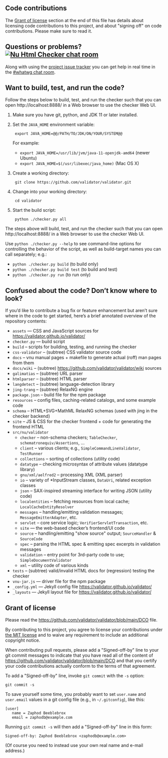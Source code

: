 ## Code contributions

The [Grant of license](CONTRIBUTING.md#grant-of-license) section at the end of this file has details about licensing code contributions to this project, and about "signing off" on code contributions. Please make sure to read it.

## Questions or problems? [![Nu Html Checker chat room](https://goo.gl/1kHqwI)][2]

Along with using the [project issue tracker][1] you can get help in real time in the [#whatwg chat room][2].

   [1]: https://github.com/validator/validator/issues
   [2]: https://matrix.to/#/#whatwg:matrix.org

## Want to build, test, and run the code?

Follow the steps below to build, test, and run the checker such that you can open http://localhost:8888/ in a Web browser to use the checker Web UI.

1. Make sure you have git, python, and JDK 11 or later installed.

2. Set the `JAVA_HOME` environment variable:

        export JAVA_HOME=@@/PATH/TO/JDK/ON/YOUR/SYSTEM@@

   For example:

   * `export JAVA_HOME=/usr/lib/jvm/java-11-openjdk-amd64` (newer Ubuntu)
   * `export JAVA_HOME=$(/usr/libexec/java_home)` (Mac OS X)

3. Create a working directory:

        git clone https://github.com/validator/validator.git

4. Change into your working directory:

        cd validator

5. Start the build script:

        python ./checker.py all

The steps above will build, test, and run the checker such that you can open http://localhost:8888/ in a Web browser to use the checker Web UI.

Use `python ./checker.py --help` to see command-line options for controlling the behavior of the script, as well as build-target names you can call separately; e.g.:

* `python ./checker.py build` (to build only)
* `python ./checker.py build test` (to build and test)
* `python ./checker.py run` (to run only)

## Confused about the code? Don’t know where to look?

If you’d like to contribute a bug fix or feature enhancement but aren’t sure where in the code to get started, here’s a brief annotated overview of the repository contents:

* `assets` — CSS and JavaScript sources for https://validator.github.io/validator/
* `checker.py` — build script
* `build` – scripts for building, testing, and running the checker
* `css-validator` – (subtree) CSS validator source code
* `docs` – vnu manual pages + makefile to generate actual (roff) man pages from them
* `docs/wiki` – (subtree) https://github.com/validator/validator/wiki sources
* `galimatias` – (subtree) URL parser
* `htmlparser` – (subtree) HTML parser
* `langdetect` – (subtree) language-detection library
* `jing-trang` – (subtree) RelaxNG engine
* `package.json` – build file for the npm package
* `resources` – config files, caching-related catalogs, and some example code
* `schema` – HTML+SVG+MathML RelaxNG schemas (used with jing in the checker backend)
* `site` – JS & CSS for the checker frontend + code for generating the frontend HTML
* `src/nu/validator`
  * `checker` – non-schema checkers; `TableChecker`, `schematronequiv/Assertions`, …
  * `client` – various clients; e.g., `SimpleCommandLineValidator`, `TestRunner`
  * `collections` – sorting of collections (utility code)
  * `datatype` – checking microsyntax of attribute values (datatype library)
  * `gnu/xml/aelfred2` – processing XML (XML parser)
  * `io` – variety of \*InputStream classes, `DataUri`, related exception classes
  * `json` – SAX-inspired streaming interface for writing JSON (utility code)
  * `localentities` – fetching resources from local cache; `LocalCacheEntityResolver`
  * `messages` – handling/emitting validation messages; `MessageEmitterAdapter`, etc.
  * `servlet` – core service logic; `VerifierServletTransaction`, etc.
  * `site` — the web-based checker’s frontend/UI code
  * `source` – handling/emitting "show source" output; `SourceHandler` & `SourceCode`
  * `spec` – parsing the HTML spec & emitting spec excerpts in validation messages
  * `validation` – entry point for 3rd-party code to use; `SimpleDocumentValidator`
  * `xml` – utility code of various kinds
* `tests` – (subtree) valid/invalid HTML docs for (regression) testing the checker
* `vnu-jar.js` — driver file for the npm package
* `_config.yml` — Jekyll config file https://validator.github.io/validator/
* `_layouts` — Jekyll layout file for https://validator.github.io/validator/

## Grant of license

Please read the https://github.com/validator/validator/blob/main/DCO file.

By contributing to this project, you agree to license your contributions under [the MIT license](https://github.com/validator/validator/blob/main/LICENSE) and to waive any requirement to include an additional copyright notice.

When contributing pull requests, please add a "Signed-off-by" line to your git commit messages to indicate that you have read all of the content of https://github.com/validator/validator/blob/main/DCO and that you certify your code contributions actually conform to the terms of that agreement.

To add a "Signed-off-by" line, invoke `git commit` with the `-s` option:

    git commit -s

To save yourself some time, you probably want to set `user.name` and `user.email` values in a git config file (e.g., in `~/.gitconfig`), like this:

    [user]
       name = Zaphod Beeblebrox
       email = zaphodb@example.com

Running `git commit -s` will then add a "Signed-off-by" line in this form:

    Signed-off-by: Zaphod Beeblebrox <zaphodb@example.com>

(Of course you need to instead use your own real name and e-mail address.)
